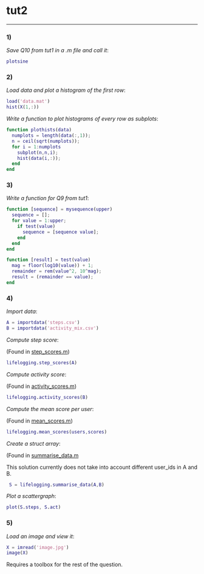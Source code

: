 # tut2

---

### 1)

_Save Q10 from tut1 in a .m file and call it_:

```matlab
plotsine
```

### 2)

_Load data and plot a histogram of the first row_:

```matlab
load('data.mat')
hist(X(1,:))
```

_Write a function to plot histograms of every row as subplots_:

```matlab
function plothists(data)
  numplots = length(data(:,1));
  n = ceil(sqrt(numplots));
  for i = 1:numplots
    subplot(n,n,i);
    hist(data(i,:));
  end
end
```

### 3)

_Write a function for Q9 from tut1_:

```matlab
function [sequence] = mysequence(upper)
  sequence = [];
  for value = 1:upper;
    if test(value)
      sequence = [sequence value];
    end
  end
end

function [result] = test(value)
  mag = floor(log10(value)) + 1;
  remainder = rem(value^2, 10^mag);
  result = (remainder == value);
end
```

### 4)

_Import data_:

```matlab
A = importdata('steps.csv')
B = importdata('activity_mix.csv')
```

_Compute step score_:

(Found in [step_scores.m](lifelogging/step_scores.m))

```matlab
lifelogging.step_scores(A)
```

_Compute activity score_:

(Found in [activity_scores.m](lifelogging/activity_scores.m))

```matlab
lifelogging.activity_scores(B)
```

_Compute the mean score per user_:

(Found in [mean_scores.m](lifelogging/mean_scores.m))

```matlab
lifelogging.mean_scores(users,scores)
```

_Create a struct array_:

(Found in [summarise_data.m](lifelogging/summarise_data.m) 

This solution currently does not take into account different user_ids in A and B.

```matlab
 S = lifelogging.summarise_data(A,B)
```

_Plot a scattergraph_:

```matlab
plot(S.steps, S.act)
```

### 5)

_Load an image and view it_:

```matlab
X = imread('image.jpg')
image(X)
```

Requires a toolbox for the rest of the question.
